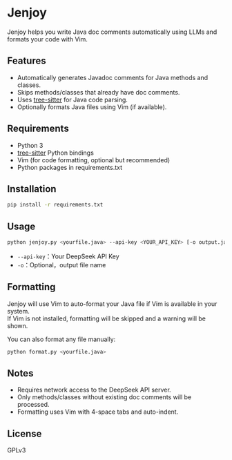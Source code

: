 # Jenjoy

Jenjoy helps you write Java doc comments automatically using LLMs and formats your code with Vim.

## Features

- Automatically generates Javadoc comments for Java methods and classes.
- Skips methods/classes that already have doc comments.
- Uses [tree-sitter](https://tree-sitter.github.io/tree-sitter/) for Java code parsing.
- Optionally formats Java files using Vim (if available).

## Requirements

- Python 3
- [tree-sitter](https://github.com/tree-sitter/py-tree-sitter) Python bindings
- Vim (for code formatting, optional but recommended)
- Python packages in requirements.txt

## Installation

```sh
pip install -r requirements.txt
```

## Usage

```sh
python jenjoy.py <yourfile.java> --api-key <YOUR_API_KEY> [-o output.java]
```

- `--api-key`：Your DeepSeek API Key
- `-o`：Optional，output file name

## Formatting

Jenjoy will use Vim to auto-format your Java file if Vim is available in your system.  
If Vim is not installed, formatting will be skipped and a warning will be shown.

You can also format any file manually:

```sh
python format.py <yourfile.java>
```

## Notes

- Requires network access to the DeepSeek API server.
- Only methods/classes without existing doc comments will be processed.
- Formatting uses Vim with 4-space tabs and auto-indent.

## License

GPLv3
